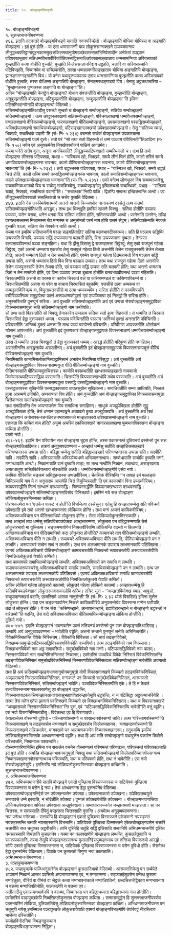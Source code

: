 ```yaml
---
title: १०. बोज्झङ्गविभङ्गो

---
```

१०. बोज्झङ्गविभङ्गो  
१. सुत्तन्तभाजनीयवण्णना  
४६६. इदानि तदनन्तरे बोज्झङ्गविभङ्गे सत्ताति गणनपरिच्छेदो। बोज्झङ्गाति बोधिया बोधिस्स वा अङ्गाति बोज्झङ्गा। इदं वुत्तं होति – या एसा धम्मसामग्गी याय लोकुत्तरमग्गक्खणे उप्पज्जमानाय लीनुद्धच्चपतिट्ठानायूहनकामसुखत्तकिलमथानुयोगउच्छेदसस्सताभिनिवेसादीनं अनेकेसं उपद्दवानं पटिपक्खभूताय सतिधम्मविचयवीरियपीतिपस्सद्धिसमाधिउपेक्खासङ्खाताय धम्मसामग्गिया अरियसावको बुज्झतीति कत्वा बोधीति वुच्चति, बुज्झति किलेससन्ताननिद्दाय उट्ठहति, चत्तारि वा अरियसच्चानि पटिविज्झति, निब्बानमेव वा सच्छिकरोति, तस्सा धम्मसामग्गीसङ्खाताय बोधिया अङ्गातिपि बोज्झङ्गा, झानङ्गमग्गङ्गादीनि विय। यो पनेस यथावुत्तप्पकाराय एताय धम्मसामग्गिया बुज्झतीति कत्वा अरियसावको बोधीति वुच्चति, तस्स बोधिस्स अङ्गातिपि बोज्झङ्गा, सेनङ्गरथङ्गादयो विय। तेनाहु अट्ठकथाचरिया – ‘‘बुज्झनकस्स पुग्गलस्स अङ्गाति वा बोज्झङ्गा’’ति।  
अपिच ‘‘बोज्झङ्गाति केनट्ठेन बोज्झङ्गा? बोधाय संवत्तन्तीति बोज्झङ्गा, बुज्झन्तीति बोज्झङ्गा, अनुबुज्झन्तीति बोज्झङ्गा, पटिबुज्झन्तीति बोज्झङ्गा, सम्बुज्झन्तीति बोज्झङ्गा’’ति इमिना पटिसम्भिदानयेनापि बोज्झङ्गत्थो वेदितब्बो।  
सतिसम्बोज्झङ्गोतिआदीसु पसत्थो सुन्दरो च बोज्झङ्गो सम्बोज्झङ्गो, सतियेव सम्बोज्झङ्गो सतिसम्बोज्झङ्गो। तत्थ उपट्ठानलक्खणो सतिसम्बोज्झङ्गो, पविचयलक्खणो धम्मविचयसम्बोज्झङ्गो, पग्गहलक्खणो वीरियसम्बोज्झङ्गो, फरणलक्खणो पीतिसम्बोज्झङ्गो, उपसमलक्खणो पस्सद्धिसम्बोज्झङ्गो, अविक्खेपलक्खणो समाधिसम्बोज्झङ्गो, पटिसङ्खानलक्खणो उपेक्खासम्बोज्झङ्गो। तेसु ‘‘सतिञ्च ख्वाहं, भिक्खवे, सब्बत्थिकं वदामी’’ति (सं॰ नि॰ ५.२३४) वचनतो सब्बेसं बोज्झङ्गानं उपकारकत्ता सतिसम्बोज्झङ्गो पठमं वुत्तो। ततो परं ‘‘सो तथा सतो विहरन्तो तं धम्मं पञ्ञाय पविचिनती’’तिआदिना (म॰ नि॰ १५०) नयेन एवं अनुक्कमेनेव निक्खेपपयोजनं पाळियं आगतमेव।  
कस्मा पनेते सत्तेव वुत्ता, अनूना अनधिकाति? लीनुद्धच्चपटिपक्खतो सब्बत्थिकतो च। एत्थ हि तयो बोज्झङ्गा लीनस्स पटिपक्खा, यथाह – ‘‘यस्मिञ्च खो, भिक्खवे, समये लीनं चित्तं होति, कालो तस्मिं समये धम्मविचयसम्बोज्झङ्गस्स भावनाय, कालो वीरियसम्बोज्झङ्गस्स भावनाय, कालो पीतिसम्बोज्झङ्गस्स भावनाया’’ति (सं॰ नि॰ ५.२३४)। तयो उद्धच्चस्स पटिपक्खा, यथाह – ‘‘यस्मिञ्च खो, भिक्खवे, समये उद्धतं चित्तं होति, कालो तस्मिं समये पस्सद्धिसम्बोज्झङ्गस्स भावनाय, कालो समाधिसम्बोज्झङ्गस्स भावनाय, कालो उपेक्खासम्बोज्झङ्गस्स भावनाया’’ति (सं॰ नि॰ ५.२३४)। एको पनेत्थ लोणधूपनं विय सब्बब्यञ्जनेसु, सब्बकम्मिकअमच्चो विय च सब्बेसु राजकिच्चेसु, सब्बबोज्झङ्गेसु इच्छितब्बतो सब्बत्थिको, यथाह – ‘‘सतिञ्च ख्वाहं, भिक्खवे, सब्बत्थिकं वदामी’’ति। ‘‘सब्बत्थक’’न्तिपि पाळि। द्विन्नम्पि सब्बत्थ इच्छितब्बन्ति अत्थो। एवं लीनुद्धच्चपटिपक्खतो सब्बत्थिकतो च सत्तेव वुत्ताति वेदितब्बा।  
४६७. इदानि नेसं एकस्मिंयेवारम्मणे अत्तनो अत्तनो किच्चवसेन नानाकरणं दस्सेतुं तत्थ कतमो सतिसम्बोज्झङ्गोतिआदि आरद्धम्। तत्थ इध भिक्खूति इमस्मिं सासने भिक्खु। सतिमा होतीति पञ्ञाय पञ्ञवा, यसेन यसवा, धनेन धनवा विय सतिया सतिमा होति, सतिसम्पन्नोति अत्थो। परमेनाति उत्तमेन; तञ्हि परमत्थसच्चस्स निब्बानस्स चेव मग्गस्स च अनुलोमतो परमं नाम होति उत्तमं सेट्ठम्। सतिनेपक्केनाति नेपक्कं वुच्चति पञ्ञा; सतिया चेव नेपक्केन चाति अत्थो।  
कस्मा पन इमस्मिं सतिभाजनीये पञ्ञा सङ्गहिताति? सतिया बलवभावदीपनत्थम्। सति हि पञ्ञाय सद्धिम्पि उप्पज्जति विनापि, पञ्ञाय सद्धिं उप्पज्जमाना बलवती होति, विना उप्पज्जमाना दुब्बला। तेनस्सा बलवभावदीपनत्थं पञ्ञा सङ्गहिता। यथा हि द्वीसु दिसासु द्वे राजमहामत्ता तिट्ठेय्युं; तेसु एको राजपुत्तं गहेत्वा तिट्ठेय्य, एको अत्तनो धम्मताय एककोव तेसु राजपुत्तं गहेत्वा ठितो अत्तनोपि तेजेन राजपुत्तस्सपि तेजेन तेजवा होति; अत्तनो धम्मताय ठितो न तेन समतेजो होति; एवमेव राजपुत्तं गहेत्वा ठितमहामत्तो विय पञ्ञाय सद्धिं उप्पन्ना सति, अत्तनो धम्मताय ठितो विय विना पञ्ञाय उप्पन्ना। तत्थ यथा राजपुत्तं गहेत्वा ठितो अत्तनोपि तेजेन राजपुत्तस्सपि तेजेन तेजवा होति, एवं पञ्ञाय सद्धिं उप्पन्ना सति बलवती होति; यथा अत्तनो धम्मताय ठितो न तेन समतेजो होति, एवं विना पञ्ञाय उप्पन्ना दुब्बला होतीति बलवभावदीपनत्थं पञ्ञा गहिताति।  
चिरकतम्पीति अत्तनो वा परस्स वा कायेन चिरकतं वत्तं वा कसिणमण्डलं वा कसिणपरिकम्मं वा। चिरभासितम्पीति अत्तना वा परेन वा वाचाय चिरभासितं बहुकम्पि, वत्तसीसे ठत्वा धम्मकथं वा कम्मट्ठानविनिच्छयं वा, विमुत्तायतनसीसे वा ठत्वा धम्मकथमेव। सरिता होतीति तं कायविञ्ञत्तिं वचीविञ्ञत्तिञ्च समुट्ठापेत्वा पवत्तं अरूपधम्मकोट्ठासं ‘एवं उप्पज्जित्वा एवं निरुद्धो’ति सरिता होति। अनुस्सरिताति पुनप्पुनं सरिता। अयं वुच्चति सतिसम्बोज्झङ्गोति अयं एवं उप्पन्ना सेसबोज्झङ्गसमुट्ठापिका विपस्सनासम्पयुत्ता सति सतिसम्बोज्झङ्गो नाम कथीयति।  
सो तथा सतो विहरन्तोति सो भिक्खु तेनाकारेन उप्पन्नाय सतिया सतो हुत्वा विहरन्तो। तं धम्मन्ति तं चिरकतं चिरभासितं हेट्ठा वुत्तप्पकारं धम्मम्। पञ्ञाय पविचिनतीति पञ्ञाय ‘अनिच्चं दुक्खं अनत्ता’ति पविचिनति। पविचरतीति ‘अनिच्चं दुक्खं अनत्ता’ति तत्थ पञ्ञं चरापेन्तो पविचरति। परिवीमंसं आपज्जतीति ओलोकनं गवेसनं आपज्जति। अयं वुच्चतीति इदं वुत्तप्पकारं बोज्झङ्गसमुट्ठापकं विपस्सनाञाणं धम्मविचयसम्बोज्झङ्गो नाम वुच्चति।  
तस्स तं धम्मन्ति तस्स भिक्खुनो तं हेट्ठा वुत्तप्पकारं धम्मम्। आरद्धं होतीति परिपुण्णं होति पग्गहितम्। असल्लीनन्ति आरद्धत्तायेव असल्लीनम्। अयं वुच्चतीति इदं बोज्झङ्गसमुट्ठापकं विपस्सनासम्पयुत्तं वीरियं वीरियसम्बोज्झङ्गो नाम वुच्चति।  
निरामिसाति कामामिसलोकामिसवट्टामिसानं अभावेन निरामिसा परिसुद्धा। अयं वुच्चतीति अयं बोज्झङ्गसमुट्ठापिका विपस्सनासम्पयुत्ता पीति पीतिसम्बोज्झङ्गो नाम वुच्चति।  
पीतिमनस्साति पीतिसम्पयुत्तचित्तस्स। कायोपि पस्सम्भतीति खन्धत्तयसङ्खातो नामकायो किलेसदरथपटिप्पस्सद्धिया पस्सम्भति। चित्तम्पीति विञ्ञाणक्खन्धोपि तथेव पस्सम्भति। अयं वुच्चतीति अयं बोज्झङ्गसमुट्ठापिका विपस्सनासम्पयुत्ता पस्सद्धि पस्सद्धिसम्बोज्झङ्गो नाम वुच्चति।  
पस्सद्धकायस्स सुखिनोति पस्सद्धकायताय उप्पन्नसुखेन सुखितस्स। समाधियतीति सम्मा आधियति, निच्चलं हुत्वा आरम्मणे ठपीयति, अप्पनाप्पत्तं विय होति। अयं वुच्चतीति अयं बोज्झङ्गसमुट्ठापिका विपस्सनासम्पयुत्ता चित्तेकग्गता समाधिसम्बोज्झङ्गो नाम वुच्चति।  
तथा समाहितन्ति तेन अप्पनाप्पत्तेन विय समाधिना समाहितम्। साधुकं अज्झुपेक्खिता होतीति सुट्ठु अज्झुपेक्खिता होति; तेसं धम्मानं पहानवड्ढने अब्यावटो हुत्वा अज्झुपेक्खति। अयं वुच्चतीति अयं छन्नं बोज्झङ्गानं अनोसक्कनअनतिवत्तनभावसाधको मज्झत्ताकारो उपेक्खासम्बोज्झङ्गो नाम वुच्चति।  
एत्तावता किं कथितं नाम होति? अपुब्बं अचरिमं एकचित्तक्खणे नानारसलक्खणा पुब्बभागविपस्सना बोज्झङ्गा कथिता होन्तीति।  
पठमो नयो।  
४६८-४६९. इदानि येन परियायेन सत्त बोज्झङ्गा चुद्दस होन्ति, तस्स पकासनत्थं दुतियनयं दस्सेन्तो पुन सत्त बोज्झङ्गातिआदिमाह। तत्रायं अनुपुब्बपदवण्णना – अज्झत्तं धम्मेसु सतीति अज्झत्तिकसङ्खारे परिग्गण्हन्तस्स उप्पन्ना सति। बहिद्धा धम्मेसु सतीति बहिद्धासङ्खारे परिग्गण्हन्तस्स उप्पन्ना सति। यदपीति यापि। तदपीति सापि। अभिञ्ञायाति अभिञ्ञेय्यधम्मे अभिजाननत्थाय। सम्बोधायाति सम्बोधि वुच्चति मग्गो, मग्गत्थायाति अत्थो। निब्बानायाति वानं वुच्चति तण्हा; सा तत्थ नत्थीति निब्बानं, तदत्थाय, असङ्खताय अमतधातुया सच्छिकिरियत्थाय संवत्ततीति अत्थो। धम्मविचयसम्बोज्झङ्गेपि एसेव नयो।  
कायिकं वीरियन्ति चङ्कमं अधिट्ठहन्तस्स उप्पन्नवीरियम्। चेतसिकं वीरियन्ति ‘‘न तावाहं इमं पल्लङ्कं भिन्दिस्सामि याव मे न अनुपादाय आसवेहि चित्तं विमुच्चिस्सती’’ति एवं कायपयोगं विना उप्पन्नवीरियम्। कायपस्सद्धीति तिण्णं खन्धानं दरथपस्सद्धि। चित्तपस्सद्धीति विञ्ञाणक्खन्धस्स दरथपस्सद्धि। उपेक्खासम्बोज्झङ्गे सतिसम्बोज्झङ्गसदिसोव विनिच्छयो। इमस्मिं नये सत्त बोज्झङ्गा लोकियलोकुत्तरमिस्सका कथिता।  
पोराणकत्थेरा पन ‘एत्तकेन पाकटं न होती’ति विभजित्वा दस्सेसुम्। एतेसु हि अज्झत्तधम्मेसु सति पविचयो उपेक्खाति इमे तयो अत्तनो खन्धारम्मणत्ता लोकियाव होन्ति। तथा मग्गं अप्पत्तं कायिकवीरियम्। अवितक्कअविचारा पन पीतिसमाधियो लोकुत्तरा होन्ति। सेसा लोकियलोकुत्तरमिस्सकाति।  
तत्थ अज्झत्तं ताव धम्मेसु सतिपविचयउपेक्खा अज्झत्तारम्मणा, लोकुत्तरा पन बहिद्धारम्मणाति तेसं लोकुत्तरभावो मा युज्जित्थ। चङ्कमप्पयोगेन निब्बत्तवीरियम्पि लोकियन्ति वदन्तो न किलमति। अवितक्कअविचारा पन पीतिसमाधियो कदा लोकुत्तरा होन्तीति? कामावचरे ताव पीतिसम्बोज्झङ्गो लब्भति, अवितक्कअविचारा पीति न लब्भति। रूपावचरे अवितक्कअविचारा पीति लब्भति, पीतिसम्बोज्झङ्गो पन न लब्भति। अरूपावचरे सब्बेन सब्बं न लब्भति। एत्थ पन अलब्भमानकं उपादाय लब्भमानकापि पटिक्खित्ता। एवमयं अवितक्कअविचारो पीतिसम्बोज्झङ्गो कामावचरतोपि निक्खन्तो रूपावचरतोपि अरूपावचरतोपीति निब्बत्तितलोकुत्तरो येवाति कथितो।  
तथा कामावचरे समाधिसम्बोज्झङ्गो लब्भति, अवितक्कअविचारो पन समाधि न लब्भति। रूपावचरअरूपावचरेसु अवितक्कअविचारो समाधि लब्भति, समाधिसम्बोज्झङ्गो पन न लब्भति। एत्थ पन अलब्भमानकं उपादाय लब्भमानकोपि पटिक्खित्तो। एवमयं अवितक्कअविचारो समाधि कामावचरतोपि निक्खन्तो रूपावचरतोपि अरूपावचरतोपीति निब्बत्तितलोकुत्तरो येवाति कथितो।  
अपिच लोकियं गहेत्वा लोकुत्तरो कातब्बो; लोकुत्तरं गहेत्वा लोकियो कातब्बो। अज्झत्तधम्मेसु हि सतिपविचयउपेक्खानं लोकुत्तरभावनाकालोपि अत्थि। तत्रिदं सुत्तं – ‘‘अज्झत्तविमोक्खं ख्वाहं, आवुसो, सब्बुपादानक्खयं वदामि; एवमस्सिमे आसवा नानुसेन्ती’’ति (सं॰ नि॰ २.३२ थोकं विसदिसं) इमिना सुत्तेन लोकुत्तरा होन्ति। यदा पन चङ्कमपयोगेन निब्बत्ते कायिकवीरिये अनुपसन्तेयेव विपस्सना मग्गेन घटीयति, तदा तं लोकुत्तरं होति। ये पन थेरा ‘‘कसिणज्झाने, आनापानज्झाने, ब्रह्मविहारज्झाने च बोज्झङ्गो उद्धरन्तो न वारेतब्बो’’ति वदन्ति, तेसं वादे अवितक्कअविचारा पीतिसमाधिसम्बोज्झङ्गा लोकिया होन्तीति।  
दुतियो नयो।  
४७०-४७१. इदानि बोज्झङ्गानं भावनावसेन पवत्तं ततियनयं दस्सेन्तो पुन सत्त बोज्झङ्गातिआदिमाह। तत्थापि अयं अनुपुब्बपदवण्णना – भावेतीति वड्ढेति; अत्तनो सन्ताने पुनप्पुनं जनेति अभिनिब्बत्तेति। विवेकनिस्सितन्ति विवेके निस्सितम्। विवेकोति विवित्तता। सो चायं तदङ्गविवेको, विक्खम्भनसमुच्छेदपटिप्पस्सद्धिनिस्सरणविवेकोति पञ्चविधो। तत्थ तदङ्गविवेको नाम विपस्सना। विक्खम्भनविवेको नाम अट्ठ समापत्तियो। समुच्छेदविवेको नाम मग्गो। पटिप्पस्सद्धिविवेको नाम फलम्। निस्सरणविवेको नाम सब्बनिमित्तनिस्सटं निब्बानम्। एवमेतस्मिं पञ्चविधे विवेके निस्सितं विवेकनिस्सितन्ति तदङ्गविवेकनिस्सितं समुच्छेदविवेकनिस्सितं निस्सरणविवेकनिस्सितञ्च सतिसम्बोज्झङ्गं भावेतीति अयमत्थो वेदितब्बो।  
तथा हि अयं सतिसम्बोज्झङ्गभावनानुयोगमनुयुत्तो योगी विपस्सनाक्खणे किच्चतो तदङ्गविवेकनिस्सितं, अज्झासयतो निस्सरणविवेकनिस्सितं, मग्गकाले पन किच्चतो समुच्छेदविवेकनिस्सितं, आरम्मणतो निस्सरणविवेकनिस्सितं, सतिसम्बोज्झङ्गं भावेति। पञ्चविवेकनिस्सितम्पीति एके। ते हि न केवलं बलवविपस्सनामग्गफलक्खणेसु एव बोज्झङ्गं उद्धरन्ति, विपस्सनापादककसिणज्झानआनापानासुभब्रह्मविहारज्झानेसुपि उद्धरन्ति, न च पटिसिद्धा अट्ठकथाचरियेहि । तस्मा तेसं मतेन एतेसं झानानं पवत्तिक्खणे किच्चतो एव विक्खम्भनविवेकनिस्सितम्। यथा च विपस्सनाक्खणे ‘‘अज्झासयतो निस्सरणविवेकनिस्सित’’न्ति वुत्तं, एवं ‘‘पटिप्पस्सद्धिविवेकनिस्सितम्पि भावेती’’ति वत्तुं वट्टति। एस नयो विरागनिस्सितादीसु। विवेकत्था एव हि विरागादयो।  
केवलञ्चेत्थ वोस्सग्गो दुविधो – परिच्चागवोस्सग्गो च पक्खन्दनवोस्सग्गो चाति। तत्थ ‘परिच्चागवोस्सग्गो’ति विपस्सनाक्खणे च तदङ्गवसेन मग्गक्खणे च समुच्छेदवसेन किलेसप्पहानम्। ‘पक्खन्दनवोस्सग्गो’ति विपस्सनाक्खणे तन्निन्नभावेन, मग्गक्खणे पन आरम्मणकरणेन निब्बानपक्खन्दनम्। तदुभयम्पि इमस्मिं लोकियलोकुत्तरमिस्सके अत्थवण्णनानये वट्टति। तथा हि अयं सति सम्बोज्झङ्गो यथावुत्तेन पकारेन किलेसे परिच्चजति, निब्बानञ्च पक्खन्दति।  
वोस्सग्गपरिणामिन्ति इमिना पन सकलेन वचनेन वोस्सग्गत्थं परिणमन्तं परिणतञ्च, परिपच्चन्तं परिपक्कञ्चाति इदं वुत्तं होति। अयञ्हि बोज्झङ्गभावनमनुयुत्तो भिक्खु यथा सतिसम्बोज्झङ्गो किलेसपरिच्चागवोस्सग्गत्थं निब्बानपक्खन्दनवोस्सग्गत्थञ्च परिपच्चति, यथा च परिपक्को होति, तथा नं भावेतीति। एस नयो सेसबोज्झङ्गेसुपि। इमस्मिम्पि नये लोकियलोकुत्तरमिस्सका बोज्झङ्गा कथिताति।  
सुत्तन्तभाजनीयवण्णना।  
२. अभिधम्मभाजनीयवण्णना  
४७२. अभिधम्मभाजनीये सत्तपि बोज्झङ्गे एकतो पुच्छित्वा विस्सज्जनस्स च पाटियेक्कं पुच्छित्वा विस्सज्जनस्स च वसेन द्वे नया। तेसं अत्थवण्णना हेट्ठा वुत्तनयेनेव वेदितब्बा।  
उपेक्खासम्बोज्झङ्गनिद्देसे पन उपेक्खनवसेन उपेक्खा। उपेक्खनाकारो उपेक्खना। उपेक्खितब्बयुत्ते समप्पवत्ते धम्मे इक्खति, न चोदेतीति उपेक्खा। पुग्गलं उपेक्खापेतीति उपेक्खना । बोज्झङ्गभावप्पत्तिया लोकियउपेक्खनाय अधिका उपेक्खना अज्झुपेक्खना। अब्यापारापज्जनेन मज्झत्तभावो मज्झत्तता। सा पन चित्तस्स, न सत्तस्साति दीपेतुं मज्झत्तता चित्तस्साति वुत्तन्ति। अयमेत्थ अनुपुब्बपदवण्णना।  
नया पनेत्थ गणेतब्बा – सत्तन्नम्पि हि बोज्झङ्गानं एकतो पुच्छित्वा विस्सज्जने एकेकमग्गे नयसहस्सं नयसहस्सन्ति चत्तारि नयसहस्सानि विभत्तानि। पाटियेक्कं पुच्छित्वा विस्सज्जने एकेकबोज्झङ्गवसेन चत्तारि चत्तारीति सत्त चतुक्का अट्ठवीसति। तानि पुरिमेहि चतूहि सद्धिं द्वत्तिंसाति सब्बानिपि अभिधम्मभाजनीये द्वत्तिंस नयसहस्सानि विभत्तानि कुसलानेव। यस्मा पन फलक्खणेपि बोज्झङ्गा लब्भन्ति, कुसलहेतुकानि च सामञ्ञफलानि, तस्मा तेसुपि बोज्झङ्गदस्सनत्थं कुसलनिद्देसपुब्बङ्गमाय एव तन्तिया विपाकनयो आरद्धो। सोपि एकतो पुच्छित्वा विस्सज्जनस्स च, पाटियेक्कं पुच्छित्वा विस्सज्जनस्स च वसेन दुविधो होति। सेसमेत्थ हेट्ठा वुत्तनयेनेव वेदितब्बम्। विपाके पन कुसलतो तिगुणा नया कातब्बाति।  
अभिधम्मभाजनीयवण्णना।  
३. पञ्हापुच्छकवण्णना  
४८२. पञ्हापुच्छके पाळिअनुसारेनेव बोज्झङ्गानं कुसलादिभावो वेदितब्बो। आरम्मणत्तिकेसु पन सब्बेपेते अप्पमाणं निब्बानं आरब्भ पवत्तितो अप्पमाणारम्मणा एव, न मग्गारम्मणा। सहजातहेतुवसेन पनेत्थ कुसला मग्गहेतुका, वीरियं वा वीमंसं वा जेट्ठकं कत्वा मग्गभावनाकाले मग्गाधिपतिनो, छन्दचित्तजेट्ठिकाय मग्गभावनाय न वत्तब्बा मग्गाधिपतिनोति, फलकालेपि न वत्तब्बा एव।  
अतीतादीसु एकारम्मणभावेनपि न वत्तब्बा, निब्बानस्स पन बहिद्धाधम्मत्ता बहिद्धारम्मणा नाम होन्तीति। एवमेतस्मिं पञ्हापुच्छकेपि निब्बत्तितलोकुत्तराव बोज्झङ्गा कथिता । सम्मासम्बुद्धेन हि सुत्तन्तभाजनीयस्सेव पठमनयस्मिं लोकिया, दुतियततियेसु लोकियलोकुत्तरमिस्सका बोज्झङ्गा कथिता। अभिधम्मभाजनीयस्स पन चतूसुपि नयेसु इमस्मिञ्च पञ्हापुच्छके लोकुत्तरायेवाति एवमयं बोज्झङ्गविभङ्गोपि तेपरिवट्टं नीहरित्वाव भाजेत्वा दस्सितोति।  
सम्मोहविनोदनिया विभङ्गट्ठकथाय  
बोज्झङ्गविभङ्गवण्णना निट्ठिता।  
